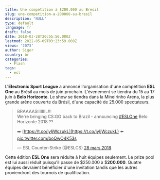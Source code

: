 ```yaml
---
title: Une compétition à $200.000 au Brésil
slug: une-competition-a-200000-au-bresil
description: 'NULL'
type: default
language: fr
draft: false
date: 2018-03-28T20:55:56.000Z
lastmod: 2022-05-09T03:23:59.000Z
views: '2073'
author: Siger
country: br
categories:
  - Flash
tags:
  - esl
---
```

L'**Electronic Sport League** a annoncé l'organisation d'une compétition **ESL One** au Brésil au mois de juin prochain. L'évenement se tiendra du 15 au 17 juin à **Belo Horizonte**. Le show se tiendra dans la Mineirinho Arena, la plus grande arène couverte du Brésil, d'une capacité de 25.000 spectateurs.

> BRAAAASIIIIIIIL!!!  
> We're bringing CS:GO back to Brazil - announcing [#ESLOne](https://twitter.com/hashtag/ESLOne?src=hash&ref%5Fsrc=twsrc%5Etfw) Belo Horizonte 2018 ??  
>  
> ➡️ [](https://t.co/iyIjWczukL)[https://t.co/iyIjWczukL](https://t.co/iyIjWczukL) ⬅️ [](https://t.co/boQwO4K53s)[pic.twitter.com/boQwO4K53s](https://pic.twitter.com/boQwO4K53s)
> 
> — ESL Counter-Strike (@ESLCS) [28 mars 2018](https://twitter.com/ESLCS/status/979085995072262149?ref%5Fsrc=twsrc%5Etfw)

Cette édition **ESL One** sera réduite à huit équipes seulement. Le prize pool est lui aussi réduit puisqu'il passe de $250.000 à $**200.000**. Quatre équipes devraient bénéficier d'une invitation tandis que les autres proviendront des tournois de qualification.
